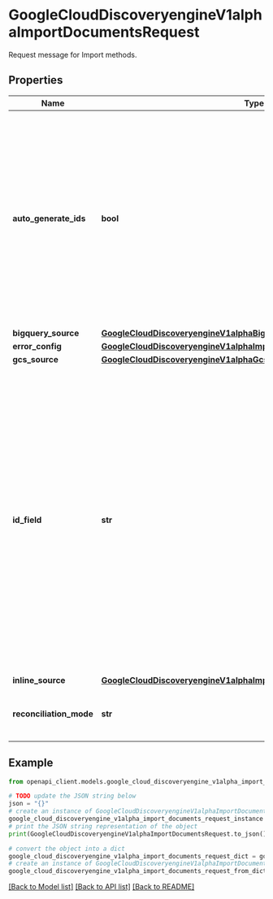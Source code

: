# GoogleCloudDiscoveryengineV1alphaImportDocumentsRequest

Request message for Import methods.

## Properties

Name | Type | Description | Notes
------------ | ------------- | ------------- | -------------
**auto_generate_ids** | **bool** | Whether to automatically generate IDs for the documents if absent. If set to &#x60;true&#x60;, Document.ids are automatically generated based on the hash of the payload, where IDs may not be consistent during multiple imports. In which case ReconciliationMode.FULL is highly recommended to avoid duplicate contents. If unset or set to &#x60;false&#x60;, Document.ids have to be specified using id_field, otherwise, documents without IDs fail to be imported. Only set this field when using GcsSource or BigQuerySource, and when GcsSource.data_schema or BigQuerySource.data_schema is &#x60;custom&#x60; or &#x60;csv&#x60;. Otherwise, an INVALID_ARGUMENT error is thrown. | [optional] 
**bigquery_source** | [**GoogleCloudDiscoveryengineV1alphaBigQuerySource**](GoogleCloudDiscoveryengineV1alphaBigQuerySource.md) |  | [optional] 
**error_config** | [**GoogleCloudDiscoveryengineV1alphaImportErrorConfig**](GoogleCloudDiscoveryengineV1alphaImportErrorConfig.md) |  | [optional] 
**gcs_source** | [**GoogleCloudDiscoveryengineV1alphaGcsSource**](GoogleCloudDiscoveryengineV1alphaGcsSource.md) |  | [optional] 
**id_field** | **str** | The field in the Cloud Storage and BigQuery sources that indicates the unique IDs of the documents. For GcsSource it is the key of the JSON field. For instance, &#x60;my_id&#x60; for JSON &#x60;{\&quot;my_id\&quot;: \&quot;some_uuid\&quot;}&#x60;. For BigQuerySource it is the column name of the BigQuery table where the unique ids are stored. The values of the JSON field or the BigQuery column are used as the Document.ids. The JSON field or the BigQuery column must be of string type, and the values must be set as valid strings conform to [RFC-1034](https://tools.ietf.org/html/rfc1034) with 1-63 characters. Otherwise, documents without valid IDs fail to be imported. Only set this field when using GcsSource or BigQuerySource, and when GcsSource.data_schema or BigQuerySource.data_schema is &#x60;custom&#x60;. And only set this field when auto_generate_ids is unset or set as &#x60;false&#x60;. Otherwise, an INVALID_ARGUMENT error is thrown. If it is unset, a default value &#x60;_id&#x60; is used when importing from the allowed data sources. | [optional] 
**inline_source** | [**GoogleCloudDiscoveryengineV1alphaImportDocumentsRequestInlineSource**](GoogleCloudDiscoveryengineV1alphaImportDocumentsRequestInlineSource.md) |  | [optional] 
**reconciliation_mode** | **str** | The mode of reconciliation between existing documents and the documents to be imported. Defaults to ReconciliationMode.INCREMENTAL. | [optional] 

## Example

```python
from openapi_client.models.google_cloud_discoveryengine_v1alpha_import_documents_request import GoogleCloudDiscoveryengineV1alphaImportDocumentsRequest

# TODO update the JSON string below
json = "{}"
# create an instance of GoogleCloudDiscoveryengineV1alphaImportDocumentsRequest from a JSON string
google_cloud_discoveryengine_v1alpha_import_documents_request_instance = GoogleCloudDiscoveryengineV1alphaImportDocumentsRequest.from_json(json)
# print the JSON string representation of the object
print(GoogleCloudDiscoveryengineV1alphaImportDocumentsRequest.to_json())

# convert the object into a dict
google_cloud_discoveryengine_v1alpha_import_documents_request_dict = google_cloud_discoveryengine_v1alpha_import_documents_request_instance.to_dict()
# create an instance of GoogleCloudDiscoveryengineV1alphaImportDocumentsRequest from a dict
google_cloud_discoveryengine_v1alpha_import_documents_request_from_dict = GoogleCloudDiscoveryengineV1alphaImportDocumentsRequest.from_dict(google_cloud_discoveryengine_v1alpha_import_documents_request_dict)
```
[[Back to Model list]](../README.md#documentation-for-models) [[Back to API list]](../README.md#documentation-for-api-endpoints) [[Back to README]](../README.md)



